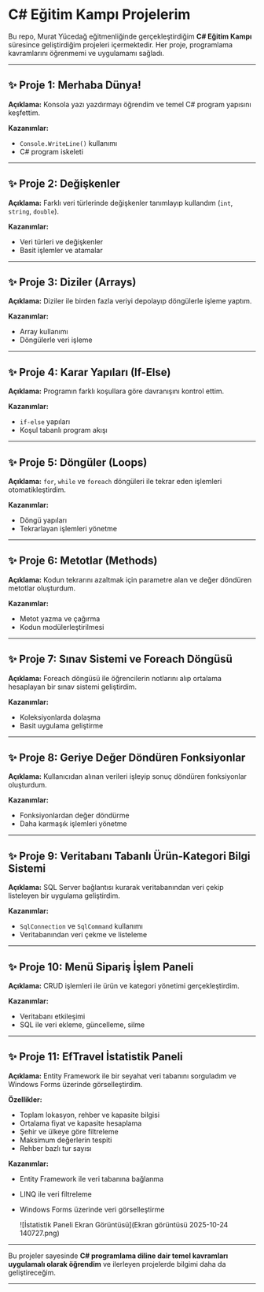 
# C# Eğitim Kampı Projelerim

Bu repo, Murat Yücedağ eğitmenliğinde gerçekleştirdiğim **C# Eğitim Kampı** süresince geliştirdiğim projeleri içermektedir. Her proje, programlama kavramlarını öğrenmemi ve uygulamamı sağladı.

---

## ✨ Proje 1: Merhaba Dünya!

**Açıklama:** Konsola yazı yazdırmayı öğrendim ve temel C# program yapısını keşfettim.

**Kazanımlar:**

* `Console.WriteLine()` kullanımı
* C# program iskeleti

---

## ✨ Proje 2: Değişkenler

**Açıklama:** Farklı veri türlerinde değişkenler tanımlayıp kullandım (`int`, `string`, `double`).

**Kazanımlar:**

* Veri türleri ve değişkenler
* Basit işlemler ve atamalar

---

## ✨ Proje 3: Diziler (Arrays)

**Açıklama:** Diziler ile birden fazla veriyi depolayıp döngülerle işleme yaptım.

**Kazanımlar:**

* Array kullanımı
* Döngülerle veri işleme

---

## ✨ Proje 4: Karar Yapıları (If-Else)

**Açıklama:** Programın farklı koşullara göre davranışını kontrol ettim.

**Kazanımlar:**

* `if-else` yapıları
* Koşul tabanlı program akışı

---

## ✨ Proje 5: Döngüler (Loops)

**Açıklama:** `for`, `while` ve `foreach` döngüleri ile tekrar eden işlemleri otomatikleştirdim.

**Kazanımlar:**

* Döngü yapıları
* Tekrarlayan işlemleri yönetme

---

## ✨ Proje 6: Metotlar (Methods)

**Açıklama:** Kodun tekrarını azaltmak için parametre alan ve değer döndüren metotlar oluşturdum.

**Kazanımlar:**

* Metot yazma ve çağırma
* Kodun modülerleştirilmesi

---

## ✨ Proje 7: Sınav Sistemi ve Foreach Döngüsü

**Açıklama:** Foreach döngüsü ile öğrencilerin notlarını alıp ortalama hesaplayan bir sınav sistemi geliştirdim.

**Kazanımlar:**

* Koleksiyonlarda dolaşma
* Basit uygulama geliştirme

---

## ✨ Proje 8: Geriye Değer Döndüren Fonksiyonlar

**Açıklama:** Kullanıcıdan alınan verileri işleyip sonuç döndüren fonksiyonlar oluşturdum.

**Kazanımlar:**

* Fonksiyonlardan değer döndürme
* Daha karmaşık işlemleri yönetme

---

## ✨ Proje 9: Veritabanı Tabanlı Ürün-Kategori Bilgi Sistemi

**Açıklama:** SQL Server bağlantısı kurarak veritabanından veri çekip listeleyen bir uygulama geliştirdim.

**Kazanımlar:**

* `SqlConnection` ve `SqlCommand` kullanımı
* Veritabanından veri çekme ve listeleme

---

## ✨ Proje 10: Menü Sipariş İşlem Paneli

**Açıklama:** CRUD işlemleri ile ürün ve kategori yönetimi gerçekleştirdim.

**Kazanımlar:**

* Veritabanı etkileşimi
* SQL ile veri ekleme, güncelleme, silme

---

## ✨ Proje 11: EfTravel İstatistik Paneli

**Açıklama:** Entity Framework ile bir seyahat veri tabanını sorguladım ve Windows Forms üzerinde görselleştirdim.

**Özellikler:**

* Toplam lokasyon, rehber ve kapasite bilgisi
* Ortalama fiyat ve kapasite hesaplama
* Şehir ve ülkeye göre filtreleme
* Maksimum değerlerin tespiti
* Rehber bazlı tur sayısı

**Kazanımlar:**

* Entity Framework ile veri tabanına bağlanma
* LINQ ile veri filtreleme
* Windows Forms üzerinde veri görselleştirme

  ![İstatistik Paneli Ekran Görüntüsü](Ekran görüntüsü 2025-10-24 140727.png)

---

Bu projeler sayesinde **C# programlama diline dair temel kavramları uygulamalı olarak öğrendim** ve ilerleyen projelerde bilgimi daha da geliştireceğim.

---


